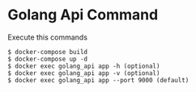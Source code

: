 # Golang Api Command

Execute this commands
~~~
$ docker-compose build
$ docker-compose up -d
$ docker exec golang_api app -h (optional)
$ docker exec golang_api app -v (optional)
$ docker exec golang_api app --port 9000 (default)
~~~
